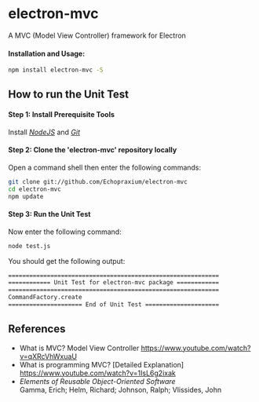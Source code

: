 # electron-mvc

A MVC (Model View Controller) framework for Electron

#### Installation and Usage:
```bash
npm install electron-mvc -S
```

## How to run the Unit Test
#### Step 1: Install Prerequisite Tools
Install [_NodeJS_](https://nodejs.org/en/) and [_Git_](https://git-scm.com/)

#### Step 2: Clone the 'electron-mvc' repository locally
Open a command shell then enter the following commands:
```bash
git clone git://github.com/Echopraxium/electron-mvc
cd electron-mvc
npm update
```

#### Step 3: Run the Unit Test
Now enter the following command:
```bash
node test.js
```

You should get the following output:
```bash
============================================================
============ Unit Test for electron-mvc package ============
============================================================
CommandFactory.create
===================== End of Unit Test =====================
```

## References
* What is MVC? Model View Controller
  https://www.youtube.com/watch?v=qXRcVhWxuaU
* What is programming MVC? [Detailed Explanation]
  https://www.youtube.com/watch?v=1IsL6g2ixak
* _Elements of Reusable Object-Oriented Software_    
  Gamma, Erich; Helm, Richard; Johnson, Ralph; Vlissides, John
